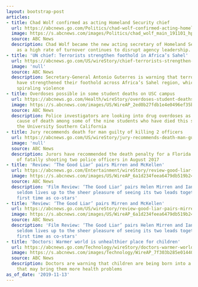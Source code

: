 ```yaml
---
layout: bootstrap-post
articles:
- title: Chad Wolf confirmed as acting Homeland Security chief
  url: https://abcnews.go.com/Politics/chad-wolf-confirmed-acting-homeland-security-chief/story?id=66989973
  image: https://s.abcnews.com/images/Politics/chad_wolf_main_191101_hpMain_20191101-222620_16x9_992.jpg
  source: ABC News
  description: Chad Wolf became the new acting secretary of Homeland Security on Wednesday,
    as a high rate of turnover continues to disrupt agency leadership.
- title: 'UN chief: Terrorists strengthen foothold in Africa’s Sahel'
  url: https://abcnews.go.com/US/wireStory/chief-terrorists-strengthen-foothold-africas-sahel-66992344
  image: 'null'
  source: ABC News
  description: Secretary-General Antonio Guterres is warning that terrorist groups
    have strengthened their foothold across Africa’s Sahel region, which is experiencing
    spiraling violence
- title: Overdoses possible in some student deaths on USC campus
  url: https://abcnews.go.com/Health/wireStory/overdoses-student-deaths-usc-campus-66992343
  image: https://s.abcnews.com/images/US/WireAP_2ed0b27fdb1e4e0496ef35bde20b84e4_16x9_992.jpg
  source: ABC News
  description: Police investigators are looking into drug overdoses as a potential
    cause of death among some of the nine students who have died this semester at
    the University Southern California
- title: Jury recommends death for man guilty of killing 2 officers
  url: https://abcnews.go.com/US/wireStory/jury-recommends-death-man-guilty-killing-officers-66992342
  image: 'null'
  source: ABC News
  description: Jurors have recommended the death penalty for a Florida man convicted
    of fatally shooting two police officers in August 2017
- title: 'Review: ‘The Good Liar’ pairs Mirren and McKellen'
  url: https://abcnews.go.com/Entertainment/wireStory/review-good-liar-pairs-mirren-mckellen-66992301
  image: https://s.abcnews.com/images/US/WireAP_6a1d234feea6479db519b24ab53dfe96_16x9_992.jpg
  source: ABC News
  description: 'Film Review: ‘The Good Liar’ pairs Helen Mirren and Ian McKellen but
    seldom lives up to the sheer pleasure of seeing its two leads together, for the
    first time as co-stars'
- title: 'Review: ‘The Good Liar’ pairs Mirren and McKellen'
  url: https://abcnews.go.com/US/wireStory/review-good-liar-pairs-mirren-mckellen-66992299
  image: https://s.abcnews.com/images/US/WireAP_6a1d234feea6479db519b24ab53dfe96_16x9_992.jpg
  source: ABC News
  description: 'Film Review: ‘The Good Liar’ pairs Helen Mirren and Ian McKellen but
    seldom lives up to the sheer pleasure of seeing its two leads together, for the
    first time as co-stars'
- title: 'Doctors: Warmer world is unhealthier place for children'
  url: https://abcnews.go.com/Technology/wireStory/doctors-warmer-world-unhealthier-place-children-66992091
  image: https://s.abcnews.com/images/Technology/WireAP_7f303b285e01440aa173bc4616f8939c_16x9_992.jpg
  source: ABC News
  description: Doctors are warning that children are being born into a warming world
    that may bring them more health problems
as_of_date: '2019-11-13'
---
```


